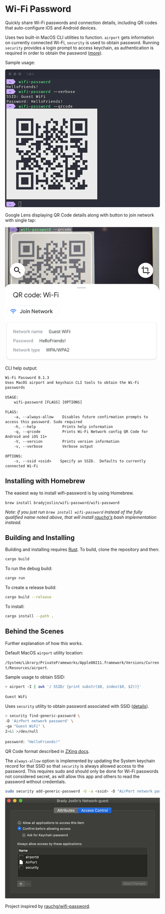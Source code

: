 # Wi-Fi Password

Quickly share Wi-Fi passwords and connection details, including QR codes that auto-configure iOS and Android devices.

Uses two built-in MacOS CLI utilities to function. `airport` gets information on currently connected Wi-Fi, `security` is used to obtain password. Running `security` provides a login prompt to access keychain, as authentication is required in order to obtain the password ([more](#behind-the-scenes)).

Sample usage:

![screenshot](./screenshot.png)

Google Lens displaying QR Code details along with button to join network with single tap:

![google lens](./googlelens.png)

CLI help output:

```text
Wi-Fi Password 0.1.3
Uses MacOS airport and keychain CLI tools to obtain the Wi-Fi passwords

USAGE:
    wifi-password [FLAGS] [OPTIONS]

FLAGS:
    -a, --always-allow    Disables future confirmation prompts to access this password. Sudo required
    -h, --help            Prints help information
    -q, --qrcode          Prints Wi-Fi Network config QR Code for Android and iOS 11+
    -V, --version         Prints version information
    -v, --verbose         Verbose output

OPTIONS:
    -s, --ssid <ssid>    Specify an SSID.  Defaults to currently connected Wi-Fi
```

## Installing with Homebrew

The easiest way to install wifi-password is by using Homebrew.

`brew install bradyjoslin/wifi-password/wifi-password`

*Note: if you just run `brew install wifi-password` instead of the fully qualified name noted above, that will install [rauchg's](https://github.com/rauchg/wifi-password) bash implementation instead.*

## Building and Installing

Building and installing requires [Rust](https://www.rust-lang.org/tools/install). To build, clone the repository and then:

```bash
cargo build
```

To run the debug build:

```bash
cargo run
```

To create a release build:

```bash
cargo build --release
```

To install:

```bash
cargo install --path .
```

## Behind the Scenes

Further explanation of how this works.

Default MacOS `airport` utility location:

`/System/Library/PrivateFrameworks/Apple80211.framework/Versions/Current/Resources/airport`.

Sample usage to obtain SSID:

```bash
> airport -I | awk '/ SSID/ {print substr($0, index($0, $2))}'

Guest WiFi
```

Uses `security` utility to obtain password associated with SSID ([details](https://macromates.com/blog/2006/keychain-access-from-shell/)).

```bash
> security find-generic-password \
-D 'AirPort network password' \
-ga "Guest WiFi" \
2>&1 >/dev/null

password: "HelloFriends!"
```

QR Code format described in [ZXing docs](https://github.com/zxing/zxing/wiki/Barcode-Contents#wi-fi-network-config-android-ios-11).

The `always-allow` option is implemented by updating the System keychain record for that SSID so that `security` is always allowed access to the password. This requires sudo and should only be done for Wi-Fi passwords not considered secret, as will allow this app and others to read the password without credentials.

```bash
sudo security add-generic-password -U -a <ssid> -D "AirPort network password" -T "/usr/bin/security" -s "AirPort"  /Library/Keychains/System.keychain
```

![keychain](keychain.png)

Project inspired by [rauchg/wifi-password](https://github.com/rauchg/wifi-password).
